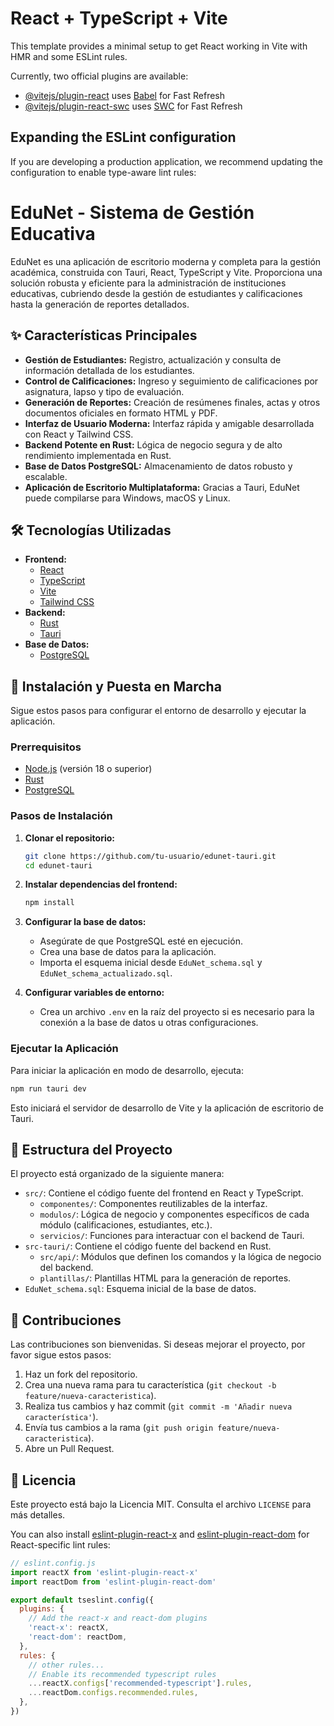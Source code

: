 # React + TypeScript + Vite

This template provides a minimal setup to get React working in Vite with HMR and some ESLint rules.

Currently, two official plugins are available:

- [@vitejs/plugin-react](https://github.com/vitejs/vite-plugin-react/blob/main/packages/plugin-react) uses [Babel](https://babeljs.io/) for Fast Refresh
- [@vitejs/plugin-react-swc](https://github.com/vitejs/vite-plugin-react/blob/main/packages/plugin-react-swc) uses [SWC](https://swc.rs/) for Fast Refresh

## Expanding the ESLint configuration

If you are developing a production application, we recommend updating the configuration to enable type-aware lint rules:

# EduNet - Sistema de Gestión Educativa

EduNet es una aplicación de escritorio moderna y completa para la gestión académica, construida con Tauri, React, TypeScript y Vite. Proporciona una solución robusta y eficiente para la administración de instituciones educativas, cubriendo desde la gestión de estudiantes y calificaciones hasta la generación de reportes detallados.

## ✨ Características Principales

- **Gestión de Estudiantes:** Registro, actualización y consulta de información detallada de los estudiantes.
- **Control de Calificaciones:** Ingreso y seguimiento de calificaciones por asignatura, lapso y tipo de evaluación.
- **Generación de Reportes:** Creación de resúmenes finales, actas y otros documentos oficiales en formato HTML y PDF.
- **Interfaz de Usuario Moderna:** Interfaz rápida y amigable desarrollada con React y Tailwind CSS.
- **Backend Potente en Rust:** Lógica de negocio segura y de alto rendimiento implementada en Rust.
- **Base de Datos PostgreSQL:** Almacenamiento de datos robusto y escalable.
- **Aplicación de Escritorio Multiplataforma:** Gracias a Tauri, EduNet puede compilarse para Windows, macOS y Linux.

## 🛠️ Tecnologías Utilizadas

- **Frontend:**
  - [React](https://reactjs.org/)
  - [TypeScript](https://www.typescriptlang.org/)
  - [Vite](https://vitejs.dev/)
  - [Tailwind CSS](https://tailwindcss.com/)
- **Backend:**
  - [Rust](https://www.rust-lang.org/)
  - [Tauri](https://tauri.app/)
- **Base de Datos:**
  - [PostgreSQL](https://www.postgresql.org/)

## 🚀 Instalación y Puesta en Marcha

Sigue estos pasos para configurar el entorno de desarrollo y ejecutar la aplicación.

### Prerrequisitos

- [Node.js](https://nodejs.org/) (versión 18 o superior)
- [Rust](https://www.rust-lang.org/tools/install)
- [PostgreSQL](https://www.postgresql.org/download/)

### Pasos de Instalación

1. **Clonar el repositorio:**
   ```bash
   git clone https://github.com/tu-usuario/edunet-tauri.git
   cd edunet-tauri
   ```

2. **Instalar dependencias del frontend:**
   ```bash
   npm install
   ```

3. **Configurar la base de datos:**
   - Asegúrate de que PostgreSQL esté en ejecución.
   - Crea una base de datos para la aplicación.
   - Importa el esquema inicial desde `EduNet_schema.sql` y `EduNet_schema_actualizado.sql`.

4. **Configurar variables de entorno:**
   - Crea un archivo `.env` en la raíz del proyecto si es necesario para la conexión a la base de datos u otras configuraciones.

### Ejecutar la Aplicación

Para iniciar la aplicación en modo de desarrollo, ejecuta:

```bash
npm run tauri dev
```

Esto iniciará el servidor de desarrollo de Vite y la aplicación de escritorio de Tauri.

## 📂 Estructura del Proyecto

El proyecto está organizado de la siguiente manera:

- `src/`: Contiene el código fuente del frontend en React y TypeScript.
  - `componentes/`: Componentes reutilizables de la interfaz.
  - `modulos/`: Lógica de negocio y componentes específicos de cada módulo (calificaciones, estudiantes, etc.).
  - `servicios/`: Funciones para interactuar con el backend de Tauri.
- `src-tauri/`: Contiene el código fuente del backend en Rust.
  - `src/api/`: Módulos que definen los comandos y la lógica de negocio del backend.
  - `plantillas/`: Plantillas HTML para la generación de reportes.
- `EduNet_schema.sql`: Esquema inicial de la base de datos.

## 🤝 Contribuciones

Las contribuciones son bienvenidas. Si deseas mejorar el proyecto, por favor sigue estos pasos:

1. Haz un fork del repositorio.
2. Crea una nueva rama para tu característica (`git checkout -b feature/nueva-caracteristica`).
3. Realiza tus cambios y haz commit (`git commit -m 'Añadir nueva característica'`).
4. Envía tus cambios a la rama (`git push origin feature/nueva-caracteristica`).
5. Abre un Pull Request.

## 📄 Licencia

Este proyecto está bajo la Licencia MIT. Consulta el archivo `LICENSE` para más detalles.


You can also install [eslint-plugin-react-x](https://github.com/Rel1cx/eslint-react/tree/main/packages/plugins/eslint-plugin-react-x) and [eslint-plugin-react-dom](https://github.com/Rel1cx/eslint-react/tree/main/packages/plugins/eslint-plugin-react-dom) for React-specific lint rules:

```js
// eslint.config.js
import reactX from 'eslint-plugin-react-x'
import reactDom from 'eslint-plugin-react-dom'

export default tseslint.config({
  plugins: {
    // Add the react-x and react-dom plugins
    'react-x': reactX,
    'react-dom': reactDom,
  },
  rules: {
    // other rules...
    // Enable its recommended typescript rules
    ...reactX.configs['recommended-typescript'].rules,
    ...reactDom.configs.recommended.rules,
  },
})
```
